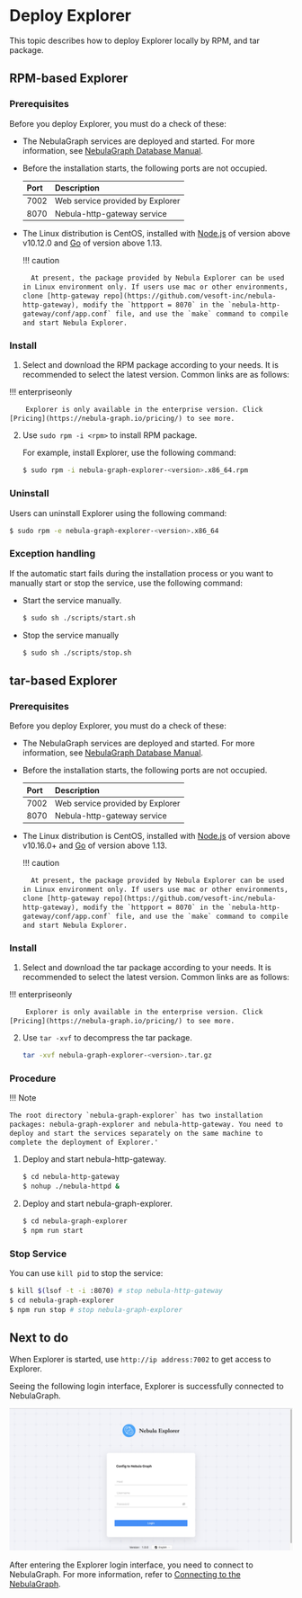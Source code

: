 # Deploy Explorer

This topic describes how to deploy Explorer locally by RPM, and tar package.

## RPM-based Explorer

### Prerequisites

Before you deploy Explorer, you must do a check of these:

- The NebulaGraph services are deployed and started. For more information, see [NebulaGraph Database Manual](../../2.quick-start/1.quick-start-workflow.md).

- Before the installation starts, the following ports are not occupied.

   | Port | Description |
   | ---- | ---- |
   | 7002 | Web service provided by Explorer |
   | 8070 | Nebula-http-gateway service |

- The Linux distribution is CentOS, installed with [Node.js](https://nodejs.org/en/) of version above v10.12.0 and [Go](https://golang.org/) of version above 1.13.

  !!! caution

        At present, the package provided by Nebula Explorer can be used in Linux environment only. If users use mac or other environments, clone [http-gateway repo](https://github.com/vesoft-inc/nebula-http-gateway), modify the `httpport = 8070` in the `nebula-http-gateway/conf/app.conf` file, and use the `make` command to compile and start Nebula Explorer.

### Install

1. Select and download the RPM package according to your needs. It is recommended to select the latest version. Common links are as follows:

  !!! enterpriseonly

        Explorer is only available in the enterprise version. Click [Pricing](https://nebula-graph.io/pricing/) to see more.

2. Use `sudo rpm -i <rpm>` to install RPM package.

   For example, install Explorer, use the following command:
   ```bash
   $ sudo rpm -i nebula-graph-explorer-<version>.x86_64.rpm
   ```
### Uninstall

Users can uninstall Explorer using the following command:

```bash
$ sudo rpm -e nebula-graph-explorer-<version>.x86_64
```

### Exception handling

If the automatic start fails during the installation process or you want to manually start or stop the service, use the following command:

- Start the service manually.

   ```bash
   $ sudo sh ./scripts/start.sh
   ```

- Stop the service manually

   ```bash
   $ sudo sh ./scripts/stop.sh
   ```

## tar-based Explorer

### Prerequisites

Before you deploy Explorer, you must do a check of these:

- The NebulaGraph services are deployed and started. For more information, see [NebulaGraph Database Manual](../../2.quick-start/1.quick-start-workflow.md).

- Before the installation starts, the following ports are not occupied.

   | Port | Description |
   | ---- | ---- |
   | 7002 | Web service provided by Explorer |
   | 8070 | Nebula-http-gateway service |

- The Linux distribution is CentOS, installed with [Node.js](https://nodejs.org/en/) of version above v10.16.0+ and [Go](https://golang.org/) of version above 1.13.

  !!! caution

        At present, the package provided by Nebula Explorer can be used in Linux environment only. If users use mac or other environments, clone [http-gateway repo](https://github.com/vesoft-inc/nebula-http-gateway), modify the `httpport = 8070` in the `nebula-http-gateway/conf/app.conf` file, and use the `make` command to compile and start Nebula Explorer.

### Install

1. Select and download the tar package according to your needs. It is recommended to select the latest version. Common links are as follows:

  !!! enterpriseonly

        Explorer is only available in the enterprise version. Click [Pricing](https://nebula-graph.io/pricing/) to see more.

2. Use `tar -xvf` to decompress the tar package.

   ```bash
   tar -xvf nebula-graph-explorer-<version>.tar.gz
   ```

### Procedure

!!! Note

    The root directory `nebula-graph-explorer` has two installation packages: nebula-graph-explorer and nebula-http-gateway. You need to deploy and start the services separately on the same machine to complete the deployment of Explorer.'

1. Deploy and start nebula-http-gateway.

   ```bash
   $ cd nebula-http-gateway
   $ nohup ./nebula-httpd &
   ```

2. Deploy and start nebula-graph-explorer.

   ```bash
   $ cd nebula-graph-explorer
   $ npm run start
   ```

### Stop Service

You can use `kill pid` to stop the service:
```bash
$ kill $(lsof -t -i :8070) # stop nebula-http-gateway
$ cd nebula-graph-explorer
$ npm run stop # stop nebula-graph-explorer
```

## Next to do

When Explorer is started, use `http://ip address:7002` to get access to Explorer.

Seeing the following login interface, Explorer is successfully connected to NebulaGraph.

![Nebula Explorer](../figs/ex-ug-001.png)

After entering the Explorer login interface, you need to connect to NebulaGraph. For more information, refer to [Connecting to the NebulaGraph](../deploy-connect/ex-ug-connect.md).
